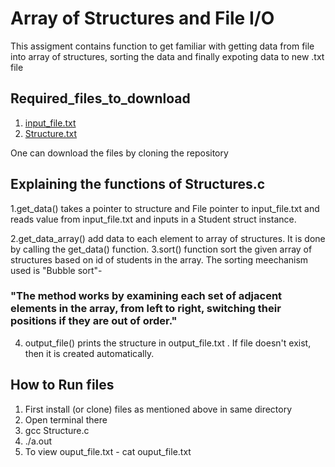 # Array of Structures and File I/O

This assigment contains function to get familiar with getting data from file into array of structures, sorting the data and finally expoting data to new .txt file

## Required_files_to_download 
 1. [input_file.txt](https://github.com/ap5967ap/Structures/blob/main/input_file.txt)
 2. [Structure.txt](https://github.com/ap5967ap/Structures/blob/main/Structures.c)

 One can download the files by cloning the repository

## Explaining the functions of Structures.c 
 1.get_data() takes a pointer to structure and File pointer to input_file.txt and reads value from input_file.txt and inputs in a Student struct instance.
 
 2.get_data_array() add data to each element to array of structures. It is done by calling the get_data() function.
 3.sort() function sort the given array of structures based on id of students in the array.
   The sorting meechanism used is "Bubble sort"-
   ### "The method works by examining each set of adjacent elements in the array, from left to right, switching their positions if they are out of order."
 4. output_file() prints the structure in output_file.txt .
    If file doesn't exist, then it is created automatically.
    
## How to Run files
  1. First install (or clone) files as mentioned above in same directory
  2. Open terminal there
  3. gcc Structure.c 
  4. ./a.out 
  5. To view ouput_file.txt -  cat ouput_file.txt

